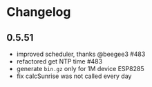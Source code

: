 # Changelog

## 0.5.51
* improved scheduler, thanks @beegee3 #483
* refactored get NTP time #483
* generate `bin.gz` only for 1M device ESP8285
* fix calcSunrise was not called every day
